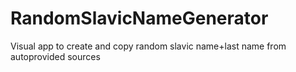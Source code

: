 # RandomSlavicNameGenerator
Visual app to create and copy random slavic name+last name from autoprovided sources
